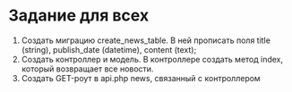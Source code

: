# Задание для всех

1. Создать миграцию create_news_table. В ней прописать поля title (string), publish_date (datetime), content (text);
2. Создать контроллер и модель. В контроллере создать метод index, который возвращает все новости.
3. Создать GET-роут в api.php news, связанный с контроллером